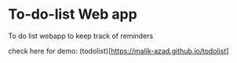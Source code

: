# To-do-list Web app
To do list webapp to keep track of reminders

check here for demo: (todolist)[https://malik-azad.github.io/todolist]
